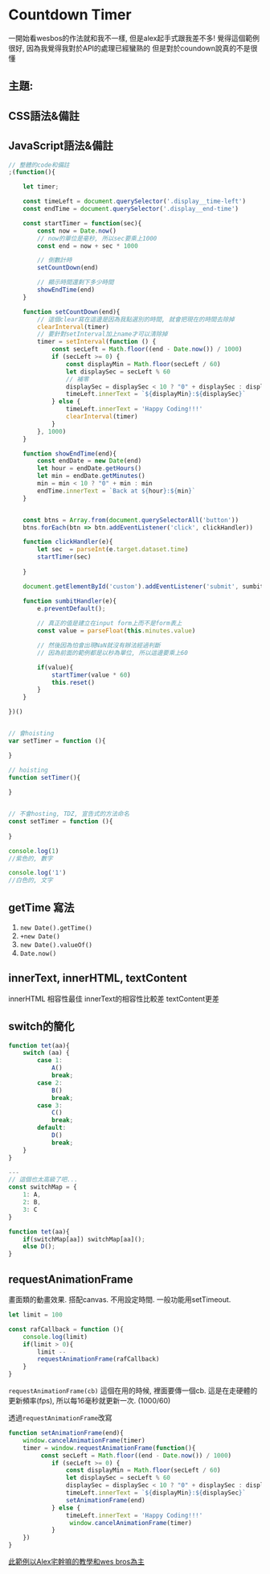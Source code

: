# Countdown Timer

一開始看wesbos的作法就和我不一樣, 但是alex起手式跟我差不多!
覺得這個範例很好, 因為我覺得我對於API的處理已經蠻熟的
但是對於coundown說真的不是很懂

## 主題:

## CSS語法&備註

## JavaScript語法&備註

```JavaScript
// 整體的code和備註
;(function(){

    let timer; 

    const timeLeft = document.querySelector('.display__time-left')
    const endTime = document.querySelector('.display__end-time')

    const startTimer = function(sec){
        const now = Date.now()
        // now的單位是毫秒, 所以sec要乘上1000
        const end = now + sec * 1000

        // 倒數計時
        setCountDown(end)

        // 顯示時間還剩下多少時間
        showEndTime(end)
    }

    function setCountDown(end){
        // 這個clear寫在這邊是因為我點選別的時間, 就會把現在的時間去除掉
        clearInterval(timer)
        // 要針對setInterval加上name才可以清除掉
        timer = setInterval(function () {
            const secLeft = Math.floor((end - Date.now()) / 1000)
            if (secLeft >= 0) {
                const displayMin = Math.floor(secLeft / 60)
                let displaySec = secLeft % 60
                // 補零
                displaySec = displaySec < 10 ? "0" + displaySec : displaySec
                timeLeft.innerText = `${displayMin}:${displaySec}`
            } else {
                timeLeft.innerText = 'Happy Coding!!!'
                clearInterval(timer)
            }
        }, 1000)
    }

    function showEndTime(end){
        const endDate = new Date(end)
        let hour = endDate.getHours()
        let min = endDate.getMinutes()
        min = min < 10 ? "0" + min : min
        endTime.innerText = `Back at ${hour}:${min}`
    }


    const btns = Array.from(document.querySelectorAll('button'))
    btns.forEach(btn => btn.addEventListener('click', clickHandler))

    function clickHandler(e){
        let sec  = parseInt(e.target.dataset.time)
        startTimer(sec)
        
    }

    document.getElementById('custom').addEventListener('submit', sumbitHandler)

    function sumbitHandler(e){
        e.preventDefault();
        
        // 真正的值是建立在input form上而不是form表上
        const value = parseFloat(this.minutes.value)

        // 然後因為怕會出現NaN就沒有辦法經過判斷
        // 因為前面的範例都是以秒為單位, 所以這邊要乘上60

        if(value){
            startTimer(value * 60)
            this.reset()
        }
    }

})()


```

```JavaScript

// 會hoisting
var setTimer = function (){

}

// hoisting 
function setTimer(){
    
}


// 不會hosting, TDZ, 宣告式的方法命名
const setTimer = function (){
    
}

console.log(1)
//紫色的, 數字

console.log('1')
//白色的, 文字

```

## getTime 寫法

1. `new Date().getTime()`
2. `+new Date()`
4. `new Date().valueOf()`
3. `Date.now()`

## innerText, innerHTML, textContent 

innerHTML 相容性最佳
innerText的相容性比較差
textContent更差

## switch的簡化

```JavaScript
function tet(aa){
    switch (aa) {
        case 1:
            A()
            break;
        case 2:
            B()
            break;
        case 3:
            C()
            break;  
        default:
            D()
            break;
    }
}

---
// 這個也太高級了吧...
const switchMap = {
    1: A,
    2: B, 
    3: C
}

function tet(aa){
    if(switchMap[aa]) switchMap[aa]();
    else D();
}

```

## requestAnimationFrame

畫面類的動畫效果. 搭配canvas. 不用設定時間.
一般功能用setTimeout.

```JavaScript
let limit = 100

const rafCallback = function (){
    console.log(limit)
    if(limit > 0){
        limit -- 
        requestAnimationFrame(rafCallback)
    }
}
```
`requestAnimationFrame(cb)` 這個在用的時候, 裡面要傳一個cb. 
這是在走硬體的更新頻率(fps), 所以每16毫秒就更新一次. (1000/60)

透過`requestAnimationFrame`改寫
```JavaScript
function setAnimationFrame(end){
    window.cancelAnimationFrame(timer)
    timer = window.requestAnimationFrame(function(){
         const secLeft = Math.floor((end - Date.now()) / 1000)
            if (secLeft >= 0) {
                const displayMin = Math.floor(secLeft / 60)
                let displaySec = secLeft % 60
                displaySec = displaySec < 10 ? "0" + displaySec : displaySec
                timeLeft.innerText = `${displayMin}:${displaySec}`
                setAnimationFrame(end)
            } else {
                timeLeft.innerText = 'Happy Coding!!!'
                 window.cancelAnimationFrame(timer)
            }
    })
}
```

[此範例以Alex宅幹嘛的教學和wes bros為主](https://www.youtube.com/watch?v=ucqq20gVBic&t=8s)